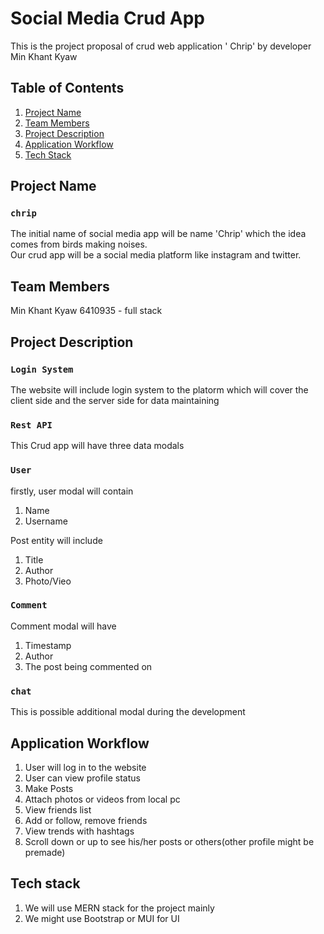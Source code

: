 # Social Media Crud App

This is the project proposal of crud web application ' Chrip' 
by developer Min Khant Kyaw 

## Table of Contents
1. [Project Name](##Project_Name)
2. [Team Members](#technologies)
3. [Project Description](#installation)
4. [Application Workflow](#collaboration)
5. [Tech Stack](#faqs) 

## Project Name

### `chrip`
The initial name of social media app will be name 'Chrip' which the idea 
comes from birds making noises. <br />
Our crud app will be a social media platform like instagram and twitter.

## Team Members
Min Khant Kyaw 6410935 - full stack


## Project Description

### `Login System`
The website will include login system to the platorm
which will cover the client side 
and the server side for data maintaining 

### `Rest API`
This Crud app will have three data modals


### `User`
firstly, user modal will contain

1. Name 
2. Username 
	
    
Post entity will include
1. Title
2. Author
3. Photo/Vieo

### `Comment`
Comment modal will have 

1. Timestamp  
2. Author
3. The post being commented on 

### `chat`
This is possible additional modal during the development


## Application Workflow
1. User will log in to the website
2. User can view profile status  
3. Make Posts 
4. Attach photos or videos from local pc 
5. View friends list 
6. Add or follow, remove friends
7. View trends with hashtags
8. Scroll down or up to see his/her posts or others(other profile might be premade)

## Tech stack
1. We will use MERN stack for the project mainly
2. We might use Bootstrap or MUI for UI 

